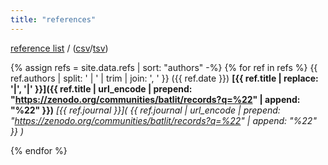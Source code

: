 ```yaml
---
title: "references"
---
```


[reference list](refs.csv) / ([csv](refs.csv)/[tsv](refs.tsv))

{% assign refs = site.data.refs | sort: "authors" -%}
{% for ref in refs %}
 {{ ref.authors | split: ' | ' | trim | join: ', ' }} ({{ ref.date }}) **[{{ ref.title | replace: '|', '\|' }}]({{ ref.title | url_encode | prepend: "https://zenodo.org/communities/batlit/records?q=%22" | append: "%22" }})** _[{{ ref.journal }}]( {{ ref.journal | url_encode | prepend: "https://zenodo.org/communities/batlit/records?q=%22" | append: "%22" }} )_ 

{% endfor %}

